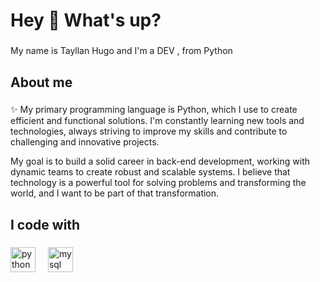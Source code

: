 <h1 align="left">Hey 👋 What's up?</h1>

###

<p align="left">My name is Tayllan Hugo and I'm a DEV , from Python</p>

###

<h2 align="left">About me</h2>

###

<p align="left">✨ My primary programming language is Python, which I use to create efficient and functional solutions. I'm constantly learning new tools and technologies, always striving to improve my skills and contribute to challenging and innovative projects.

My goal is to build a solid career in back-end development, working with dynamic teams to create robust and scalable systems. I believe that technology is a powerful tool for solving problems and transforming the world, and I want to be part of that transformation.</p>

###

<h2 align="left">I code with</h2>

###

<div align="left">
  <img src="https://cdn.jsdelivr.net/gh/devicons/devicon/icons/python/python-original.svg" height="40" alt="python logo"  />
  <img width="12" />
  <img src="https://cdn.jsdelivr.net/gh/devicons/devicon/icons/mysql/mysql-original.svg" height="40" alt="mysql logo"  />
</div>

###

